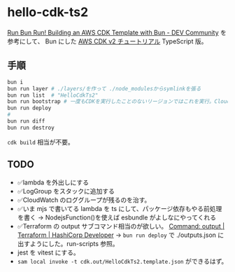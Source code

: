 # hello-cdk-ts2

[Run Bun Run! Building an AWS CDK Template with Bun - DEV Community](https://dev.to/jolodev/run-bun-run-building-an-aws-cdk-template-with-bun-4nak)
を参考にして、
Bun にした
[AWS CDK v2 チュートリアル](https://docs.aws.amazon.com/ja_jp/cdk/v2/guide/hello_world.html) TypeScript 版。

## 手順

```sh
bun i
bun run layer # ./layers/を作って ./node_modulesからsymlinkを張る
bun run list  # "HelloCdkTs2"
bun run bootstrap # 一度もCDKを実行したことのないリージョンではこれを実行。CloudFormationにスタックCDKToolkitができる。二度やっても大丈夫
bun run deploy
#
bun run diff
bun run destroy
```

`cdk build` 相当が不要。

## TODO

- ✅lambda を外出しにする
- ✅LogGroup をスタックに追加する
- ✅CloudWatch のロググループが残るのを治す。
- ✅いま mjs で書いてる lambda を ts にして、パッケージ依存もやる前処理を書く → NodejsFunction()を使えば esbundle がよしなにやってくれる
- ✅Terraform の output サブコマンド相当のが欲しい。 [Command: output | Terraform | HashiCorp Developer](https://developer.hashicorp.com/terraform/cli/commands/output) → `bun run deploy` で ./outputs.json に出すようにした。run-scripts 参照。
- jest を vitest にする。
- `sam local invoke -t cdk.out/HelloCdkTs2.template.json` ができるはず。
